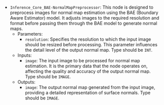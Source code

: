 - `Inference_Core_BAE-NormalMapPreprocessor`: This node is designed to preprocess images for normal map estimation using the BAE (Boundary Aware Estimator) model. It adjusts images to the required resolution and format before passing them through the BAE model to generate normal maps.
    - Parameters:
        - `resolution`: Specifies the resolution to which the input image should be resized before processing. This parameter influences the detail level of the output normal map. Type should be `INT`.
    - Inputs:
        - `image`: The input image to be processed for normal map estimation. It is the primary data that the node operates on, affecting the quality and accuracy of the output normal map. Type should be `IMAGE`.
    - Outputs:
        - `image`: The output normal map generated from the input image, providing a detailed representation of surface normals. Type should be `IMAGE`.
